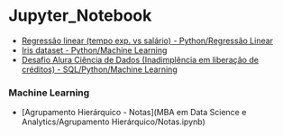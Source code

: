 # Jupyter_Notebook

 - [Regressão linear (tempo exp. vs salário) - Python/Regressão Linear ](Outros/experiencia_vs_salario.ipynb)
 - [Iris dataset - Python/Machine Learning](Outros/iris_dataset.ipynb)
 - [Desafio Alura Ciência de Dados (Inadimplência em liberação de créditos) - SQL/Python/Machine Learning](https://github.com/PericlesSavio/Jupyter_Notebook/tree/main/Desafio%20Alura)

### Machine Learning
- [Agrupamento Hierárquico - Notas](MBA em Data Science e Analytics/Agrupamento Hierárquico/Notas.ipynb)